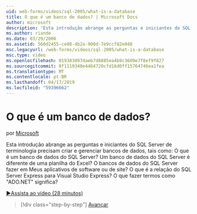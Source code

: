 ```yaml
---
uid: web-forms/videos/sql-2005/what-is-a-database
title: O que é um banco de dados? | Microsoft Docs
author: microsoft
description: 'Esta introdução abrange as perguntas e iniciantes do SQL Server de terminologia precisam criar e gerenciar bancos de dados, tais como: O que é um banco de dados do SQL Server? Como...'
ms.author: riande
ms.date: 03/29/2006
ms.assetid: 560d2455-ce08-4b2a-900d-7e9ccf82e048
msc.legacyurl: /web-forms/videos/sql-2005/what-is-a-database
msc.type: video
ms.openlocfilehash: 019383897daeb7d8885ea4b9c3609e7f8ef9f827
ms.sourcegitcommit: 0f1119340e4464720cfd16d0ff15764746ea1fea
ms.translationtype: MT
ms.contentlocale: pt-BR
ms.lasthandoff: 04/17/2019
ms.locfileid: "59396662"
---
```

# <a name="what-is-a-database"></a>O que é um banco de dados?

por [Microsoft](https://github.com/microsoft)

Esta introdução abrange as perguntas e iniciantes do SQL Server de terminologia precisam criar e gerenciar bancos de dados, tais como: O que é um banco de dados do SQL Server? Um banco de dados do SQL Server é diferente de uma planilha do Excel? O bancos de dados do SQL Server fazer em Meus aplicativos de software ou de site? O que é a relação do SQL Server Express para Visual Studio Express? O que fazer termos como "ADO.NET" significa?

[&#9654;Assista ao vídeo (28 minutos)](https://channel9.msdn.com/Blogs/ASP-NET-Site-Videos/what-is-a-database)

> [!div class="step-by-step"]
> [Avançar](understanding-database-tables-and-records.md)
